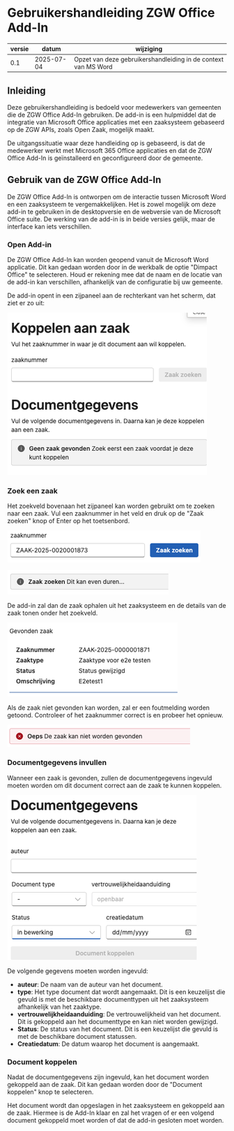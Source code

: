 # Gebruikershandleiding ZGW Office Add-In
| versie | datum      | wijziging                                                      |
|--------|------------|----------------------------------------------------------------|
| 0.1    | 2025-07-04 | Opzet van deze gebruikershandleiding in de context van MS Word |

## Inleiding
Deze gebruikershandleiding is bedoeld voor medewerkers van gemeenten die de ZGW Office Add-In gebruiken. De add-in is 
een hulpmiddel dat de integratie van Microsoft Office applicaties met een zaaksysteem gebaseerd op de ZGW APIs, zoals 
Open Zaak, mogelijk maakt.

De uitgangssituatie waar deze handleiding op is gebaseerd, is dat de medewerker werkt met Microsoft 365 Office 
applicaties en dat de ZGW Office Add-In is geïnstalleerd en geconfigureerd door de gemeente.

## Gebruik van de ZGW Office Add-In
De ZGW Office Add-In is ontworpen om de interactie tussen Microsoft Word en een zaaksysteem te vergemakkelijken. Het is
zowel mogelijk om deze add-in te gebruiken in de desktopversie en de webversie van de Microsoft Office suite. De werking 
van de add-in is in beide versies gelijk, maar de interface kan iets verschillen.

### Open Add-in
De ZGW Office Add-In kan worden geopend vanuit de Microsoft Word applicatie. Dit kan gedaan worden door in de werkbalk
de optie "Dimpact Office" te selecteren. Houd er rekening mee dat de naam en de locatie van de add-in kan verschillen, 
afhankelijk van de configuratie bij uw gemeente.

De add-in opent in een zijpaneel aan de rechterkant van het scherm, dat ziet er zo uit:

![ZGW Office Add-In](./images/open-add-in.png)

### Zoek een zaak
Het zoekveld bovenaan het zijpaneel kan worden gebruikt om te zoeken naar een zaak. Vul een zaaknummer in het veld en 
druk op de "Zaak zoeken" knop of Enter op het toetsenbord.

![ZGW Office Add-In Zaak zoeken](./images/zoek-zaaknummer.png)

![ZGW Office Add-In Zaak zoeken](./images/zaak-zoeken.png)

De add-in zal dan de zaak ophalen uit het zaaksysteem en de details van de zaak tonen onder het zoekveld.

![ZGW Office Add-In Gevonden Zaak](./images/gevonden-zaak.png)

Als de zaak niet gevonden kan worden, zal er een foutmelding worden getoond. Controleer of het zaaknummer correct is en 
probeer het opnieuw.

![ZGW Office Add-In Gevonden Zaak](./images/zaak-niet-gevonden.png)

### Documentgegevens invullen
Wanneer een zaak is gevonden, zullen de documentgegevens ingevuld moeten worden om dit document correct aan de zaak te 
kunnen koppelen.

![ZGW Office Add-In Documentgegevens](./images/documentgegevens-leeg.png)

De volgende gegevens moeten worden ingevuld:
- **auteur**: De naam van de auteur van het document.
- **type**: Het type document dat wordt aangemaakt. Dit is een keuzelijst die gevuld is met de beschikbare 
  documenttypen uit het zaaksysteem afhankelijk van het zaaktype.
- **vertrouwelijkheidaanduiding**: De vertrouwelijkheid van het document. Dit is gekoppeld aan het documenttype en kan
  niet worden gewijzigd.
- **Status**: De status van het document. Dit is een keuzelijst die gevuld is met de beschikbare document statussen.
- **Creatiedatum**: De datum waarop het document is aangemaakt.

### Document koppelen
Nadat de documentgegevens zijn ingevuld, kan het document worden gekoppeld aan de zaak. Dit kan gedaan worden door de 
"Document koppelen" knop te selecteren.

Het document wordt dan opgeslagen in het zaaksysteem en gekoppeld aan de zaak. Hiermee is de Add-In klaar en zal het 
vragen of er een volgend document gekoppeld moet worden of dat de add-in gesloten moet worden.
